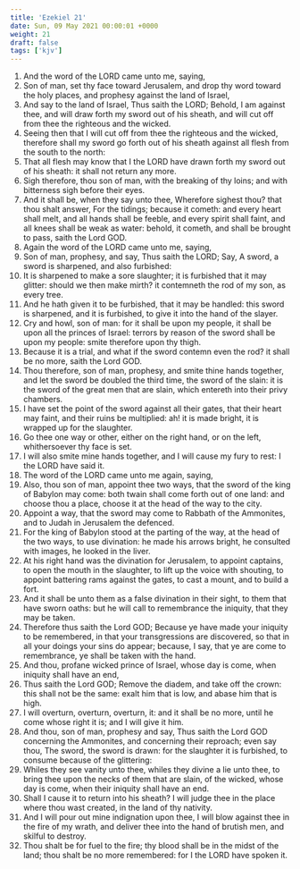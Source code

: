 ```yaml
---
title: 'Ezekiel 21'
date: Sun, 09 May 2021 00:00:01 +0000
weight: 21
draft: false
tags: ['kjv'] 
---
```


1. And the word of the LORD came unto me, saying,
2. Son of man, set thy face toward Jerusalem, and drop thy word toward the holy places, and prophesy against the land of Israel,
3. And say to the land of Israel, Thus saith the LORD; Behold, I am against thee, and will draw forth my sword out of his sheath, and will cut off from thee the righteous and the wicked.
4. Seeing then that I will cut off from thee the righteous and the wicked, therefore shall my sword go forth out of his sheath against all flesh from the south to the north:
5. That all flesh may know that I the LORD have drawn forth my sword out of his sheath: it shall not return any more.
6. Sigh therefore, thou son of man, with the breaking of thy loins; and with bitterness sigh before their eyes.
7. And it shall be, when they say unto thee, Wherefore sighest thou? that thou shalt answer, For the tidings; because it cometh: and every heart shall melt, and all hands shall be feeble, and every spirit shall faint, and all knees shall be weak as water: behold, it cometh, and shall be brought to pass, saith the Lord GOD.
8. Again the word of the LORD came unto me, saying,
9. Son of man, prophesy, and say, Thus saith the LORD; Say, A sword, a sword is sharpened, and also furbished:
10. It is sharpened to make a sore slaughter; it is furbished that it may glitter: should we then make mirth? it contemneth the rod of my son, as every tree.
11. And he hath given it to be furbished, that it may be handled: this sword is sharpened, and it is furbished, to give it into the hand of the slayer.
12. Cry and howl, son of man: for it shall be upon my people, it shall be upon all the princes of Israel: terrors by reason of the sword shall be upon my people: smite therefore upon thy thigh.
13. Because it is a trial, and what if the sword contemn even the rod? it shall be no more, saith the Lord GOD.
14. Thou therefore, son of man, prophesy, and smite thine hands together, and let the sword be doubled the third time, the sword of the slain: it is the sword of the great men that are slain, which entereth into their privy chambers.
15. I have set the point of the sword against all their gates, that their heart may faint, and their ruins be multiplied: ah! it is made bright, it is wrapped up for the slaughter.
16. Go thee one way or other, either on the right hand, or on the left, whithersoever thy face is set.
17. I will also smite mine hands together, and I will cause my fury to rest: I the LORD have said it.
18. The word of the LORD came unto me again, saying,
19. Also, thou son of man, appoint thee two ways, that the sword of the king of Babylon may come: both twain shall come forth out of one land: and choose thou a place, choose it at the head of the way to the city.
20. Appoint a way, that the sword may come to Rabbath of the Ammonites, and to Judah in Jerusalem the defenced.
21. For the king of Babylon stood at the parting of the way, at the head of the two ways, to use divination: he made his arrows bright, he consulted with images, he looked in the liver.
22. At his right hand was the divination for Jerusalem, to appoint captains, to open the mouth in the slaughter, to lift up the voice with shouting, to appoint battering rams against the gates, to cast a mount, and to build a fort.
23. And it shall be unto them as a false divination in their sight, to them that have sworn oaths: but he will call to remembrance the iniquity, that they may be taken.
24. Therefore thus saith the Lord GOD; Because ye have made your iniquity to be remembered, in that your transgressions are discovered, so that in all your doings your sins do appear; because, I say, that ye are come to remembrance, ye shall be taken with the hand.
25. And thou, profane wicked prince of Israel, whose day is come, when iniquity shall have an end,
26. Thus saith the Lord GOD; Remove the diadem, and take off the crown: this shall not be the same: exalt him that is low, and abase him that is high.
27. I will overturn, overturn, overturn, it: and it shall be no more, until he come whose right it is; and I will give it him.
28. And thou, son of man, prophesy and say, Thus saith the Lord GOD concerning the Ammonites, and concerning their reproach; even say thou, The sword, the sword is drawn: for the slaughter it is furbished, to consume because of the glittering:
29. Whiles they see vanity unto thee, whiles they divine a lie unto thee, to bring thee upon the necks of them that are slain, of the wicked, whose day is come, when their iniquity shall have an end.
30. Shall I cause it to return into his sheath? I will judge thee in the place where thou wast created, in the land of thy nativity.
31. And I will pour out mine indignation upon thee, I will blow against thee in the fire of my wrath, and deliver thee into the hand of brutish men, and skilful to destroy.
32. Thou shalt be for fuel to the fire; thy blood shall be in the midst of the land; thou shalt be no more remembered: for I the LORD have spoken it.
